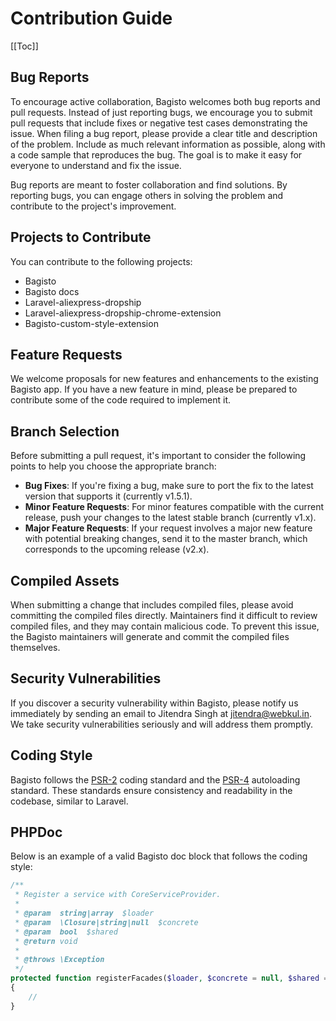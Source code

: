 # Contribution Guide

[[Toc]]

## Bug Reports

To encourage active collaboration, Bagisto welcomes both bug reports and pull requests. Instead of just reporting bugs, we encourage you to submit pull requests that include fixes or negative test cases demonstrating the issue. When filing a bug report, please provide a clear title and description of the problem. Include as much relevant information as possible, along with a code sample that reproduces the bug. The goal is to make it easy for everyone to understand and fix the issue.

Bug reports are meant to foster collaboration and find solutions. By reporting bugs, you can engage others in solving the problem and contribute to the project's improvement.

## Projects to Contribute

You can contribute to the following projects:

- Bagisto
- Bagisto docs
- Laravel-aliexpress-dropship
- Laravel-aliexpress-dropship-chrome-extension
- Bagisto-custom-style-extension

## Feature Requests

We welcome proposals for new features and enhancements to the existing Bagisto app. If you have a new feature in mind, please be prepared to contribute some of the code required to implement it.

## Branch Selection

Before submitting a pull request, it's important to consider the following points to help you choose the appropriate branch:

- **Bug Fixes**: If you're fixing a bug, make sure to port the fix to the latest version that supports it (currently v1.5.1).
- **Minor Feature Requests**: For minor features compatible with the current release, push your changes to the latest stable branch (currently v1.x).
- **Major Feature Requests**: If your request involves a major new feature with potential breaking changes, send it to the master branch, which corresponds to the upcoming release (v2.x).

## Compiled Assets

When submitting a change that includes compiled files, please avoid committing the compiled files directly. Maintainers find it difficult to review compiled files, and they may contain malicious code. To prevent this issue, the Bagisto maintainers will generate and commit the compiled files themselves.

## Security Vulnerabilities

If you discover a security vulnerability within Bagisto, please notify us immediately by sending an email to Jitendra Singh at [jitendra@webkul.in](mailto:jitendra@webkul.in). We take security vulnerabilities seriously and will address them promptly.

## Coding Style

Bagisto follows the [PSR-2](https://github.com/php-fig/fig-standards/blob/master/accepted/PSR-2-coding-style-guide.md) coding standard and the [PSR-4](https://github.com/php-fig/fig-standards/blob/master/accepted/PSR-4-autoloader.md) autoloading standard. These standards ensure consistency and readability in the codebase, similar to Laravel.

## PHPDoc

Below is an example of a valid Bagisto doc block that follows the coding style:

```php
/**
 * Register a service with CoreServiceProvider.
 *
 * @param  string|array  $loader
 * @param  \Closure|string|null  $concrete
 * @param  bool  $shared
 * @return void
 * 
 * @throws \Exception
 */
protected function registerFacades($loader, $concrete = null, $shared = false)
{
    //
}
```